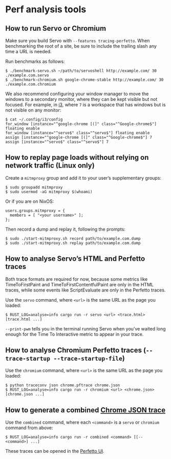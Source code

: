 Perf analysis tools
===================

## How to run Servo or Chromium

Make sure you build Servo with `--features tracing-perfetto`. When benchmarking the root of a site, be sure to include the trailing slash any time a URL is needed.

Run benchmarks as follows:

```
$ ./benchmark-servo.sh ~/path/to/servoshell http://example.com/ 30 ./example.com.servo
$ ./benchmark-chromium.sh google-chrome-stable http://example.com/ 30 ./example.com.chromium
```

We also recommend configuring your window manager to move the windows to a secondary monitor, where they can be kept visible but not focused. For example, in [i3](https://i3wm.org/docs/userguide.html), where `7` is a workspace that has windows but is not visible on any monitor:

```
$ cat ~/.config/i3/config
for_window [instance="^google-chrome [(]" class="^Google-chrome$"] floating enable
for_window [instance="^servo$" class="^servo$"] floating enable
assign [instance="^google-chrome [(]" class="^Google-chrome$"] 7
assign [instance="^servo$" class="^servo$"] 7
```

## How to replay page loads without relying on network traffic (Linux only)

Create a `mitmproxy` group and add it to your user’s supplementary groups:

```
$ sudo groupadd mitmproxy
$ sudo usermod -aG mitmproxy $(whoami)
```

Or if you are on NixOS:

```
users.groups.mitmproxy = {
  members = [ "<your username>" ];
};
```

Then record a dump and replay it, following the prompts:

```
$ sudo ./start-mitmproxy.sh record path/to/example.com.dump
$ sudo ./start-mitmproxy.sh replay path/to/example.com.dump
```

## How to analyse Servo’s HTML and Perfetto traces

Both trace formats are required for now, because some metrics like TimeToFirstPaint and TimeToFirstContentfulPaint are only in the HTML traces, while some events like ScriptEvaluate are only in the Perfetto traces.

Use the `servo` command, where `<url>` is the same URL as the page you loaded:

```
$ RUST_LOG=analyse=info cargo run -r servo <url> <trace.html> [trace.html ...]
```

`--print-pwm` tells you in the terminal running Servo when you’ve waited long enough for the Time To Interactive metric to appear in your trace.

## How to analyse Chromium Perfetto traces (`--trace-startup --trace-startup-file`)

Use the `chromium` command, where `<url>` is the same URL as the page you loaded:

```
$ python traceconv json chrome.pftrace chrome.json
$ RUST_LOG=analyse=info cargo run -r chromium <url> <chrome.json> [chrome.json ...]
```

## How to generate a combined [Chrome JSON trace](https://docs.google.com/document/d/1CvAClvFfyA5R-PhYUmn5OOQtYMH4h6I0nSsKchNAySU)

Use the `combined` command, where each `<command>` is a `servo` or `chromium` command from above:

```
$ RUST_LOG=analyse=info cargo run -r combined <command> [[-- <command>] ...]
```

These traces can be opened in the [Perfetto UI](https://ui.perfetto.dev).
